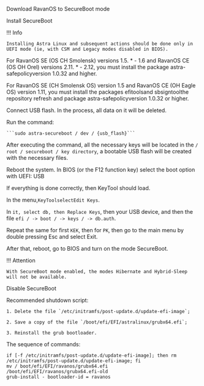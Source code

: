 Download RavanOS to SecureBoot mode

Install SecureBoot

!!! Info

    Installing Astra Linux and subsequent actions should be done only in UEFI mode (ie, with CSM and Legacy modes disabled in BIOS).

For RavanOS SE (OS CH Smolensk) versions 1.5. * - 1.6 and RavanOS CE (OS OH Orel) versions 2.11. * - 2.12, you must install the package astra-safepolicyversion 1.0.32 and higher.

For RavanOS SE (CH Smolensk OS) version 1.5 and RavanOS CE (OH Eagle OS) version 1.11, you must install the packages efitoolsand sbsigntoolthe repository refresh and package astra-safepolicyversion 1.0.32 or higher.

Connect USB flash. In the process, all data on it will be deleted.

Run the command:

    ```sudo astra-secureboot / dev / {usb_flash}```

After executing the command, all the necessary keys will be located in the `/ root / secureboot / key directory`, a bootable USB flash will be created with the necessary files.

Reboot the system. In BIOS (or the F12 function key) select the boot option with UEFI: USB

If everything is done correctly, then KeyTool should load.

In the menu,`KeyToolselectEdit Keys`.

In `it, select db, then Replace Keys`, then your USB device, and then the file `efi / -> boot / -> keys / -> db.auth`.

Repeat the same for first `KEK`, then for `PK`, then go to the main menu by double pressing Esc and select Exit.

After that, reboot, go to BIOS and turn on the mode SecureBoot.

!!! Attention

    With SecureBoot mode enabled, the modes Hibernate and Hybrid-Sleep will not be available.

Disable SecureBoot

Recommended shutdown script:

    1. Delete the file `/etc/initramfs/post-update.d/update-efi-image`;

    2. Save a copy of the file `/boot/efi/EFI/astralinux/grubx64.efi`;

    3. Reinstall the grub bootloader.

The sequence of commands:

    if [-f /etc/initramfs/post-update.d/update-efi-image]; then rm /etc/initramfs/post-update.d/update-efi-image; fi
    mv / boot/efi/EFI/ravanos/grubx64.efi /boot/efi/EFI/ravanos/grubx64.efi-old
    grub-install - bootloader-id = ravanos
